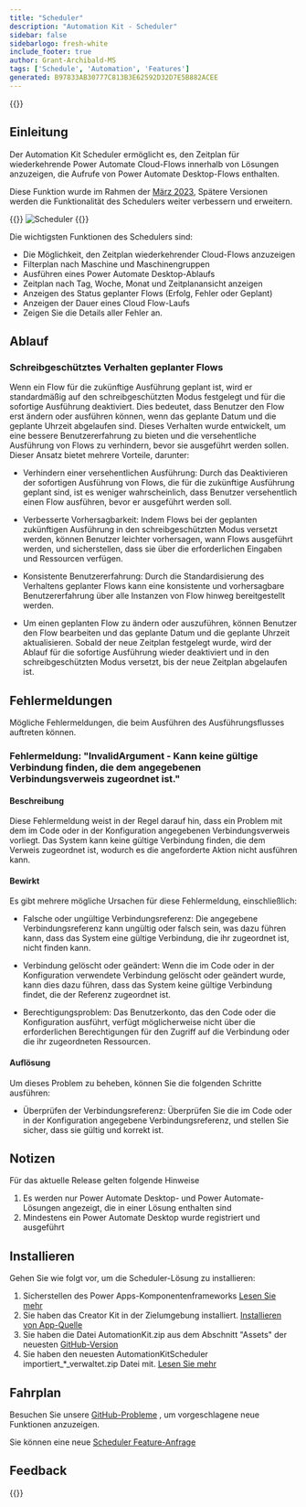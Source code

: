```yaml
---
title: "Scheduler"
description: "Automation Kit - Scheduler"
sidebar: false
sidebarlogo: fresh-white
include_footer: true
author: Grant-Archibald-MS
tags: ['Schedule', 'Automation', 'Features']
generated: B97833AB30777C813B3E62592D32D7E5B882ACEE
---
```


{{<toc>}}

## Einleitung

Der Automation Kit Scheduler ermöglicht es, den Zeitplan für wiederkehrende Power Automate Cloud-Flows innerhalb von Lösungen anzuzeigen, die Aufrufe von Power Automate Desktop-Flows enthalten.

Diese Funktion wurde im Rahmen der [März 2023](/de/releases/march-2023), Spätere Versionen werden die Funktionalität des Schedulers weiter verbessern und erweitern.

{{<border>}}
![Scheduler](/images/schedule.png)
{{</border>}}

Die wichtigsten Funktionen des Schedulers sind:

- Die Möglichkeit, den Zeitplan wiederkehrender Cloud-Flows anzuzeigen
- Filterplan nach Maschine und Maschinengruppen
- Ausführen eines Power Automate Desktop-Ablaufs
- Zeitplan nach Tag, Woche, Monat und Zeitplanansicht anzeigen
- Anzeigen des Status geplanter Flows (Erfolg, Fehler oder Geplant)
- Anzeigen der Dauer eines Cloud Flow-Laufs
- Zeigen Sie die Details aller Fehler an.

## Ablauf

### Schreibgeschütztes Verhalten geplanter Flows

Wenn ein Flow für die zukünftige Ausführung geplant ist, wird er standardmäßig auf den schreibgeschützten Modus festgelegt und für die sofortige Ausführung deaktiviert. Dies bedeutet, dass Benutzer den Flow erst ändern oder ausführen können, wenn das geplante Datum und die geplante Uhrzeit abgelaufen sind. Dieses Verhalten wurde entwickelt, um eine bessere Benutzererfahrung zu bieten und die versehentliche Ausführung von Flows zu verhindern, bevor sie ausgeführt werden sollen.
Dieser Ansatz bietet mehrere Vorteile, darunter:

- Verhindern einer versehentlichen Ausführung: Durch das Deaktivieren der sofortigen Ausführung von Flows, die für die zukünftige Ausführung geplant sind, ist es weniger wahrscheinlich, dass Benutzer versehentlich einen Flow ausführen, bevor er ausgeführt werden soll.

- Verbesserte Vorhersagbarkeit: Indem Flows bei der geplanten zukünftigen Ausführung in den schreibgeschützten Modus versetzt werden, können Benutzer leichter vorhersagen, wann Flows ausgeführt werden, und sicherstellen, dass sie über die erforderlichen Eingaben und Ressourcen verfügen.

- Konsistente Benutzererfahrung: Durch die Standardisierung des Verhaltens geplanter Flows kann eine konsistente und vorhersagbare Benutzererfahrung über alle Instanzen von Flow hinweg bereitgestellt werden.

- Um einen geplanten Flow zu ändern oder auszuführen, können Benutzer den Flow bearbeiten und das geplante Datum und die geplante Uhrzeit aktualisieren. Sobald der neue Zeitplan festgelegt wurde, wird der Ablauf für die sofortige Ausführung wieder deaktiviert und in den schreibgeschützten Modus versetzt, bis der neue Zeitplan abgelaufen ist.

## Fehlermeldungen

Mögliche Fehlermeldungen, die beim Ausführen des Ausführungsflusses auftreten können.

### Fehlermeldung: "InvalidArgument - Kann keine gültige Verbindung finden, die dem angegebenen Verbindungsverweis zugeordnet ist."

#### Beschreibung

Diese Fehlermeldung weist in der Regel darauf hin, dass ein Problem mit dem im Code oder in der Konfiguration angegebenen Verbindungsverweis vorliegt. Das System kann keine gültige Verbindung finden, die dem Verweis zugeordnet ist, wodurch es die angeforderte Aktion nicht ausführen kann.

#### Bewirkt

Es gibt mehrere mögliche Ursachen für diese Fehlermeldung, einschließlich:

- Falsche oder ungültige Verbindungsreferenz: Die angegebene Verbindungsreferenz kann ungültig oder falsch sein, was dazu führen kann, dass das System eine gültige Verbindung, die ihr zugeordnet ist, nicht finden kann.

- Verbindung gelöscht oder geändert: Wenn die im Code oder in der Konfiguration verwendete Verbindung gelöscht oder geändert wurde, kann dies dazu führen, dass das System keine gültige Verbindung findet, die der Referenz zugeordnet ist.

- Berechtigungsproblem: Das Benutzerkonto, das den Code oder die Konfiguration ausführt, verfügt möglicherweise nicht über die erforderlichen Berechtigungen für den Zugriff auf die Verbindung oder die ihr zugeordneten Ressourcen.

#### Auflösung

Um dieses Problem zu beheben, können Sie die folgenden Schritte ausführen:

- Überprüfen der Verbindungsreferenz: Überprüfen Sie die im Code oder in der Konfiguration angegebene Verbindungsreferenz, und stellen Sie sicher, dass sie gültig und korrekt ist.

## Notizen

Für das aktuelle Release gelten folgende Hinweise

1. Es werden nur Power Automate Desktop- und Power Automate-Lösungen angezeigt, die in einer Lösung enthalten sind
1. Mindestens ein Power Automate Desktop wurde registriert und ausgeführt

## Installieren

Gehen Sie wie folgt vor, um die Scheduler-Lösung zu installieren:

1. Sicherstellen des Power Apps-Komponentenframeworks <a href="https://learn.microsoft.com/en-us/power-apps/developer/component-framework/component-framework-for-canvas-apps#enable-the-power-apps-component-framework-feature" target="_blank">Lesen Sie mehr</a>
1. Sie haben das Creator Kit in der Zielumgebung installiert. <a href="https://appsource.microsoft.com/en-us/product/dynamics-365/microsoftpowercatarch.creatorkit1" target="_blank">Installieren von App-Quelle</a>
1. Sie haben die Datei AutomationKit.zip aus dem Abschnitt "Assets" der neuesten <a href="https://github.com/microsoft/powercat-automation-kit/releases" target="_blank">GitHub-Version</a>
1. Sie haben den neuesten AutomationKitScheduler importiert_*_verwaltet.zip Datei mit. <a href='https://learn.microsoft.com/en-us/power-apps/maker/data-platform/import-update-export-solutions' target="_blank">Lesen Sie mehr</a>

## Fahrplan

Besuchen Sie unsere <a href="https://github.com/microsoft/powercat-automation-kit/issues?q=is%3Aissue+is%3Aopen+label%3Ascheduler" target="_blank">GitHub-Probleme</a> , um vorgeschlagene neue Funktionen anzuzeigen.

Sie können eine neue <a href="https://github.com/microsoft/powercat-automation-kit/issues/new?assignees=&labels=automation-kit%2Cenhancement%2Cscheduler&template=2-automation-kit-feature.yml&title=%5BAutomation+Kit+-+Feature%5D%3A+FEATURE+TITLE" target="_blank">Scheduler Feature-Anfrage</a>

## Feedback

{{<questions name="/content/de/features/scheduler.json" completed="Vielen Dank für Ihr Feedback" showNavigationButtons="false" locale="de">}}
